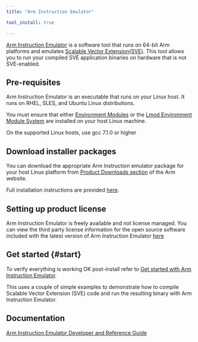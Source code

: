 ```yaml
---
title: "Arm Instruction Emulator"

tool_install: true

---
```

[Arm Instruction Emulator](https://developer.arm.com/Tools%20and%20Software/Arm%20Instruction%20Emulator) is a software tool that runs on 64-bit Arm platforms and emulates [Scalable Vector Extension(SVE)](https://developer.arm.com/documentation/102476/latest/instructions). This tool allows you to run your compiled SVE application binaries on hardware that is not SVE-enabled.

## Pre-requisites

Arm Instruction Emulator is an executable that runs on your Linux host. It runs on RHEL, SLES, and Ubuntu Linux distributions.

You must ensure that either [Environment Modules](https://modules.readthedocs.io/en/latest/index.html) or the [Lmod Environment Module System](https://lmod.readthedocs.io/en/latest/) are installed on your host Linux machine.

On the supported Linux hosts, use gcc 7.1.0 or higher

## Download installer packages

You can download the appropriate Arm Instruction emulator package for your host Linux platform from [Product Downloads section](https://developer.arm.com/downloads/-/arm-instruction-emulator) of the Arm website. 

Full installation instructions are provided [here](https://developer.arm.com/documentation/102190/latest/Get-started/Install-Arm-Instruction-Emulator).

## Setting up product license

Arm Instruction Emulator is freely available and not license managed. You can view the third party license information for the open source software included with the latest version of Arm Instruction Emulator [here](https://developer.arm.com/downloads/-/arm-instruction-emulator/third-party-licenses)

## Get started {#start}

To verify everything is working OK post-install refer to [Get started with Arm Instruction Emulator](https://developer.arm.com/documentation/102190/latest/Get-started/Get-started-with-Arm-Instruction-Emulator).

This uses a couple of simple examples to demonstrate how to compile Scalable Vector Extension (SVE) code and run the resulting binary with Arm Instruction Emulator.

## Documentation

[Arm Instruction Emulator Developer and Reference Guide](https://developer.arm.com/documentation/102190)
